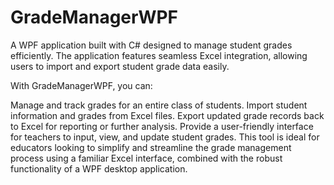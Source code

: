 # GradeManagerWPF

A WPF application built with C# designed to manage student grades efficiently. The application features seamless Excel integration, allowing users to import and export student grade data easily.

With GradeManagerWPF, you can:

Manage and track grades for an entire class of students.
Import student information and grades from Excel files.
Export updated grade records back to Excel for reporting or further analysis.
Provide a user-friendly interface for teachers to input, view, and update student grades.
This tool is ideal for educators looking to simplify and streamline the grade management process using a familiar Excel interface, combined with the robust functionality of a WPF desktop application.
